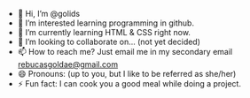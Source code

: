 - 👋 Hi, I’m @golids
- 👀 I’m interested learning programming in github.
- 🌱 I’m currently learning HTML & CSS right now.
- 💞️ I’m looking to collaborate on... (not yet decided)
- 📫 How to reach me? Just email me in my secondary email rebucasgoldae@gmail.com
- 😄 Pronouns: (up to you, but I like to be referred as she/her)
- ⚡ Fun fact: I can cook you a good meal while doing a project.

<!---
golids/golids is a ✨ special ✨ repository because its `README.md` (this file) appears on your GitHub profile.
You can click the Preview link to take a look at your changes.
--->
